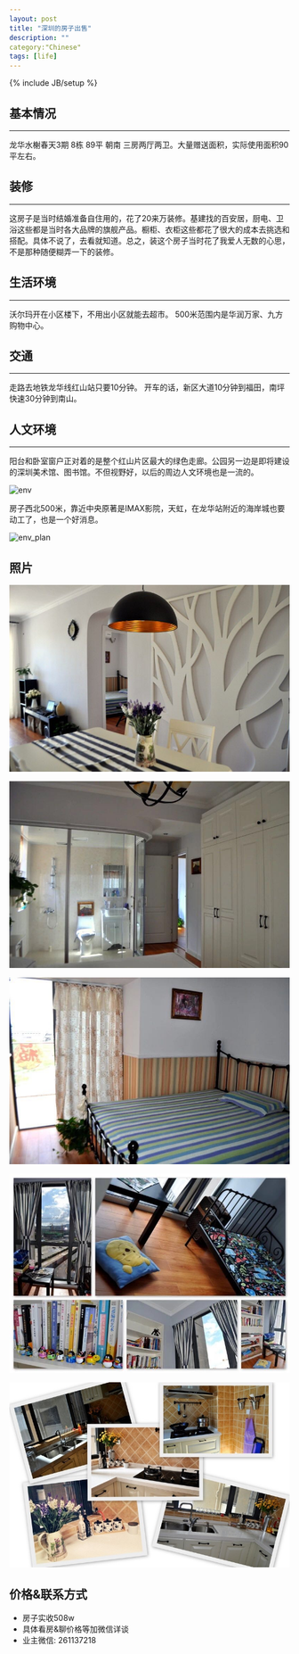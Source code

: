 ```yaml
---
layout: post
title: "深圳的房子出售"
description: ""
category:"Chinese"
tags: [life]
---
```

{% include JB/setup %}

## 基本情况
---
龙华水榭春天3期 8栋 89平 朝南 三房两厅两卫。大量赠送面积，实际使用面积90平左右。

## 装修
---
这房子是当时结婚准备自住用的，花了20来万装修。基建找的百安居，厨电、卫浴这些都是当时各大品牌的旗舰产品。橱柜、衣柜这些都花了很大的成本去挑选和搭配。具体不说了，去看就知道。总之，装这个房子当时花了我爱人无数的心思，不是那种随便糊弄一下的装修。

## 生活环境
---
沃尔玛开在小区楼下，不用出小区就能去超市。
500米范围内是华润万家、九方购物中心。

## 交通
---
走路去地铁龙华线红山站只要10分钟。
开车的话，新区大道10分钟到福田，南坪快速30分钟到南山。

## 人文环境
---
阳台和卧室窗户正对着的是整个红山片区最大的绿色走廊。公园另一边是即将建设的深圳美术馆、图书馆。不但视野好，以后的周边人文环境也是一流的。

![env](/assets/images/evn.jpg)

房子西北500米，靠近中央原著是IMAX影院，天虹，在龙华站附近的海岸城也要动工了，也是一个好消息。

![env_plan](/assets/images/evn_plan.jpg)

## 照片

![lobby](/assets/images/lobby.jpg)

![room1](/assets/images/room1.jpg)

![room2](/assets/images/room2.jpg)

![room3](/assets/images/room3.jpg)

![kitchen](/assets/images/kitchen.jpg)

## 价格&联系方式
* 房子实收508w
* 具体看房&聊价格等加微信详谈
* 业主微信: 261137218


